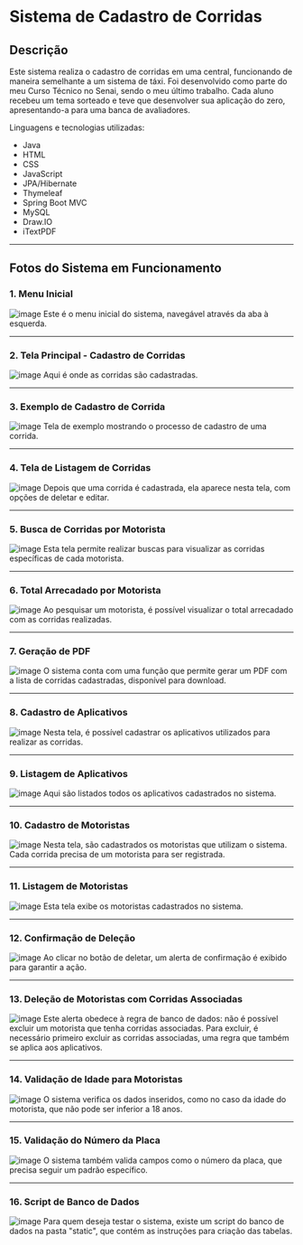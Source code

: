 # Sistema de Cadastro de Corridas

## Descrição
Este sistema realiza o cadastro de corridas em uma central, funcionando de maneira semelhante a um sistema de táxi. Foi desenvolvido como parte do meu Curso Técnico no Senai, sendo o meu último trabalho. Cada aluno recebeu um tema sorteado e teve que desenvolver sua aplicação do zero, apresentando-a para uma banca de avaliadores.

Linguagens e tecnologias utilizadas:

* Java
* HTML
* CSS
* JavaScript
* JPA/Hibernate
* Thymeleaf
* Spring Boot MVC
* MySQL
* Draw.IO
* iTextPDF

<hr>

## Fotos do Sistema em Funcionamento

### 1. Menu Inicial
![image](https://github.com/user-attachments/assets/5eaa15dd-a936-44fe-a6bb-9086afe79832)
Este é o menu inicial do sistema, navegável através da aba à esquerda.

<hr>

### 2. Tela Principal - Cadastro de Corridas
![image](https://github.com/user-attachments/assets/4300febf-e450-458c-b612-bfdb1a3d7efc)
Aqui é onde as corridas são cadastradas.

<hr>

### 3. Exemplo de Cadastro de Corrida
![image](https://github.com/user-attachments/assets/1ddf211d-b9ad-4827-8082-02e7a49730f2)
Tela de exemplo mostrando o processo de cadastro de uma corrida.

<hr>

### 4. Tela de Listagem de Corridas
![image](https://github.com/user-attachments/assets/a566dc4b-6d7f-4e30-a239-8c0d70f55ad2)
Depois que uma corrida é cadastrada, ela aparece nesta tela, com opções de deletar e editar.

<hr>

### 5. Busca de Corridas por Motorista
![image](https://github.com/user-attachments/assets/e5023459-7ed0-4448-b6a8-19fb3a110d09)
Esta tela permite realizar buscas para visualizar as corridas específicas de cada motorista.

<hr>

### 6. Total Arrecadado por Motorista
![image](https://github.com/user-attachments/assets/836b6a98-1fdd-4def-8e73-f5de6a8a23bd)
Ao pesquisar um motorista, é possível visualizar o total arrecadado com as corridas realizadas.

<hr>

### 7. Geração de PDF
![image](https://github.com/user-attachments/assets/dcbf2925-a15d-4dc4-8a58-03a0cbfec5c6)
O sistema conta com uma função que permite gerar um PDF com a lista de corridas cadastradas, disponível para download.

<hr>

### 8. Cadastro de Aplicativos
![image](https://github.com/user-attachments/assets/bad1a12a-7e71-4233-9be9-e877fb31eb7d)
Nesta tela, é possível cadastrar os aplicativos utilizados para realizar as corridas.

<hr>

### 9. Listagem de Aplicativos
![image](https://github.com/user-attachments/assets/763a2630-79d0-4c46-aec7-f17d94979d22)
Aqui são listados todos os aplicativos cadastrados no sistema.

<hr>

### 10. Cadastro de Motoristas
![image](https://github.com/user-attachments/assets/bfad6737-a67f-4d8c-8a89-cbf5c25beee8)
Nesta tela, são cadastrados os motoristas que utilizam o sistema. Cada corrida precisa de um motorista para ser registrada.

<hr>

### 11. Listagem de Motoristas
![image](https://github.com/user-attachments/assets/002b1bb4-87fb-47b9-afb9-ddd2d5e9f0be)
Esta tela exibe os motoristas cadastrados no sistema.

<hr>

### 12. Confirmação de Deleção
![image](https://github.com/user-attachments/assets/a2b671a9-f9e3-4c4f-a261-9ac56ed1d58f)
Ao clicar no botão de deletar, um alerta de confirmação é exibido para garantir a ação.

<hr>

### 13. Deleção de Motoristas com Corridas Associadas
![image](https://github.com/user-attachments/assets/764239cf-a91f-4f96-80a7-6fab92678bcc)
Este alerta obedece à regra de banco de dados: não é possível excluir um motorista que tenha corridas associadas. Para excluir, é necessário primeiro excluir as corridas associadas, uma regra que também se aplica aos aplicativos.

<hr>

### 14. Validação de Idade para Motoristas
![image](https://github.com/user-attachments/assets/5f8aaec6-89f4-407e-bd7a-c6986f47327f)
O sistema verifica os dados inseridos, como no caso da idade do motorista, que não pode ser inferior a 18 anos.

<hr>

### 15. Validação do Número da Placa
![image](https://github.com/user-attachments/assets/9c6296dd-7030-47b9-9064-fff4471cd967)
O sistema também valida campos como o número da placa, que precisa seguir um padrão específico.

<hr>

### 16. Script de Banco de Dados
![image](https://github.com/user-attachments/assets/2a7974fc-e89c-42a4-8347-c919f55d4fbc)
Para quem deseja testar o sistema, existe um script do banco de dados na pasta "static", que contém as instruções para criação das tabelas.
